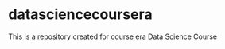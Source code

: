 datasciencecoursera
===================

This is a repository created for course era Data Science Course
